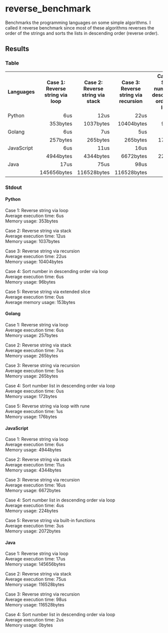 # reverse_benchmark

Benchmarks the programming languages on some simple algorithms.
I called it reverse benchmark since most of these algorithms reverses the order of the strings
and sorts the lists in descending order (reverse order).

## Results

### Table
<table>
    <tr>
        <th>Languages</th>
        <th>Case 1: Reverse string via loop</th>
        <th>Case 2: Reverse string via stack</th>
        <th>Case 3: Reverse string via recursion</th>
        <th>Case 4: Sort number in descending order via loop</th>
    </tr>
    <tr>
        <td>Python</td>
        <td style="text-align: right;">6us</td>
        <td style="text-align: right;">12us</td>
        <td style="text-align: right;">22us</td>
        <td style="text-align: right;">6us</td>
    </tr>
    <tr>
        <td></td>
        <td style="text-align: right;">353bytes</td>
        <td style="text-align: right;">1037bytes</td>
        <td style="text-align: right;">10404bytes</td>
        <td style="text-align: right;">96bytes</td>
    </tr>
    <tr>
        <td>Golang</td>
        <td style="text-align: right;">6us</td>
        <td style="text-align: right;">7us</td>
        <td style="text-align: right;">5us</td>
        <td style="text-align: right;">0us</td>
    </tr>
    <tr>
        <td></td>
        <td style="text-align: right;">257bytes</td>
        <td style="text-align: right;">265bytes</td>
        <td style="text-align: right;">265bytes</td>
        <td style="text-align: right;">172bytes</td>
    </tr>
    <tr>
        <td>JavaScript</td>
        <td style="text-align: right;">6us</td>
        <td style="text-align: right;">11us</td>
        <td style="text-align: right;">16us</td>
        <td style="text-align: right;">4us</td>
    </tr>
    <tr>
        <td></td>
        <td style="text-align: right;">4944bytes</td>
        <td style="text-align: right;">4344bytes</td>
        <td style="text-align: right;">6672bytes</td>
        <td style="text-align: right;">224bytes</td>
    </tr>
    <tr>
        <td>Java</td>
        <td style="text-align: right;">17us</td>
        <td style="text-align: right;">75us</td>
        <td style="text-align: right;">98us</td>
        <td style="text-align: right;">2us</td>
    </tr>
    <tr>
        <td></td>
        <td style="text-align: right;">145656bytes</td>
        <td style="text-align: right;">116528bytes</td>
        <td style="text-align: right;">116528bytes</td>
        <td style="text-align: right;">0bytes</td>
    </tr>
</table>

### Stdout

#### Python

Case 1: Reverse string via loop \
Average execution time: 6us \
Memory usage: 353bytes

Case 2: Reverse string via stack \
Average execution time: 12us \
Memory usage: 1037bytes

Case 3: Reverse string via recursion \
Average execution time: 22us \
Memory usage: 10404bytes

Case 4: Sort number in descending order via loop \
Average execution time: 6us \
Memory usage: 96bytes

Case 5: Reverse string via extended slice \
Average execution time: 0us \
Average memory usage: 153bytes

#### Golang

Case 1: Reverse string via loop \
Average execution time: 6us \
Memory usage: 257bytes

Case 2: Reverse string via stack \
Average execution time: 7us \
Memory usage: 265bytes

Case 3: Reverse string via recursion \
Average execution time: 5us \
Memory usage: 265bytes

Case 4: Sort number list in descending order via loop \
Average execution time: 0us \
Memory usage: 172bytes

Case 5: Reverse string via loop with rune \
Average execution time: 1us \
Memory usage: 176bytes

#### JavaScript

Case 1: Reverse string via loop \
Average execution time: 6us \
Memory usage: 4944bytes

Case 2: Reverse string via stack \
Average execution time: 11us \
Memory usage: 4344bytes

Case 3: Reverse string via recursion \
Average execution time: 16us \
Memory usage: 6672bytes

Case 4: Sort number list in descending order via loop \
Average execution time: 4us \
Memory usage: 224bytes

Case 5: Reverse string via built-in functions \
Average execution time: 3us \
Memory usage: 2072bytes

#### Java

Case 1: Reverse string via loop \
Average execution time: 17us \
Memory usage: 145656bytes

Case 2: Reverse string via stack \
Average execution time: 75us \
Memory usage: 116528bytes

Case 3: Reverse string via recursion \
Average execution time: 98us \
Memory usage: 116528bytes

Case 4: Sort number list in descending order via loop \
Average execution time: 2us \
Memory usage: 0bytes

